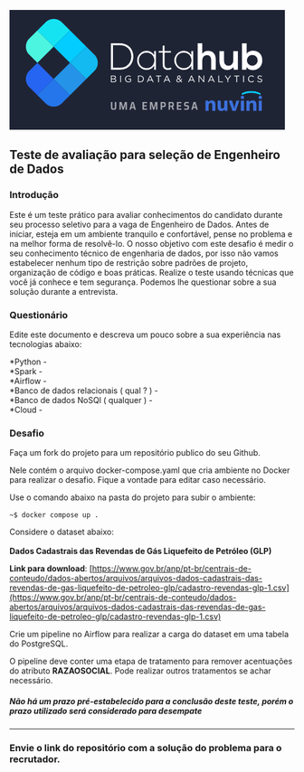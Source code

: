![Datahub](logo_dh.png)

## Teste de avaliação para seleção de Engenheiro de Dados 

### Introdução

Este é um teste prático para avaliar conhecimentos do candidato durante seu processo 
seletivo para a vaga de Engenheiro de Dados. Antes de iniciar, esteja em um ambiente tranquilo e confortável, pense no problema e na melhor forma de resolvê-lo.
O nosso objetivo com este desafio é medir o seu conhecimento técnico de engenharia de dados, por isso não vamos estabelecer nenhum tipo de restrição sobre padrões de projeto, organização de código e boas práticas. Realize o teste usando técnicas que você já conhece e tem segurança. Podemos lhe questionar sobre a sua solução durante a entrevista.

### Questionário

Edite este documento e descreva um pouco sobre a sua experiência nas tecnologias abaixo:

*Python -
<br>
*Spark -
<br>
*Airflow -
<br>
*Banco de dados relacionais ( qual ? ) -
<br>
*Banco de dados NoSQl ( qualquer ) -
<br>
*Cloud -

### Desafio

Faça um fork do projeto para um repositório publico do seu Github.

Nele contém o arquivo docker-compose.yaml que cria ambiente no Docker para realizar o desafio. Fique a vontade para editar caso necessário.

Use o comando abaixo na pasta do projeto para subir o ambiente:
```console
~$ docker compose up .
```

Considere o dataset abaixo:<br>
<br>
**Dados Cadastrais das Revendas de Gás Liquefeito de Petróleo (GLP)**

**Link para download**: [https://www.gov.br/anp/pt-br/centrais-de-conteudo/dados-abertos/arquivos/arquivos-dados-cadastrais-das-revendas-de-gas-liquefeito-de-petroleo-glp/cadastro-revendas-glp-1.csv](https://www.gov.br/anp/pt-br/centrais-de-conteudo/dados-abertos/arquivos/arquivos-dados-cadastrais-das-revendas-de-gas-liquefeito-de-petroleo-glp/cadastro-revendas-glp-1.csv)

Crie um pipeline no Airflow para realizar a carga do dataset em uma tabela do PostgreSQL.

O pipeline deve conter uma etapa de tratamento para remover acentuações do atributo **RAZAOSOCIAL**. Pode realizar outros tratamentos se achar necessário.

##### Não há um prazo pré-estabelecido para a conclusão deste teste, porém o prazo utilizado será considerado para desempate

---

### Envie o link do repositório com a solução do problema para o recrutador.



